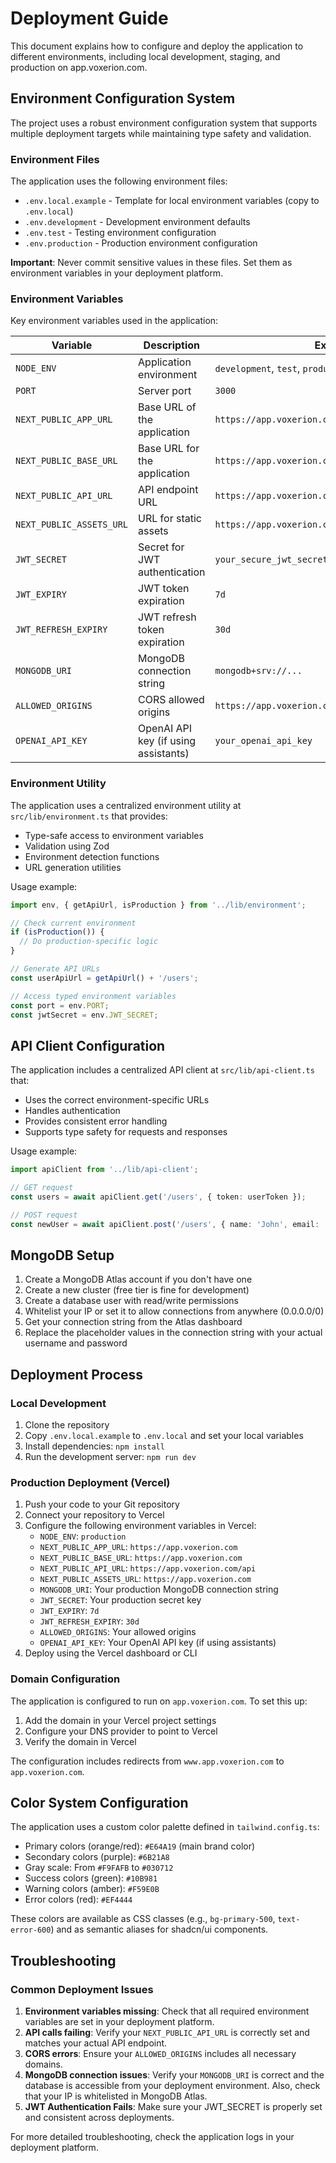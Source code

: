 # Deployment Guide

This document explains how to configure and deploy the application to different environments, including local development, staging, and production on app.voxerion.com.

## Environment Configuration System

The project uses a robust environment configuration system that supports multiple deployment targets while maintaining type safety and validation.

### Environment Files

The application uses the following environment files:

- `.env.local.example` - Template for local environment variables (copy to `.env.local`)
- `.env.development` - Development environment defaults
- `.env.test` - Testing environment configuration
- `.env.production` - Production environment configuration

**Important**: Never commit sensitive values in these files. Set them as environment variables in your deployment platform.

### Environment Variables

Key environment variables used in the application:

| Variable | Description | Example |
|----------|-------------|---------|
| `NODE_ENV` | Application environment | `development`, `test`, `production` |
| `PORT` | Server port | `3000` |
| `NEXT_PUBLIC_APP_URL` | Base URL of the application | `https://app.voxerion.com` |
| `NEXT_PUBLIC_BASE_URL` | Base URL for the application | `https://app.voxerion.com` |
| `NEXT_PUBLIC_API_URL` | API endpoint URL | `https://app.voxerion.com/api` |
| `NEXT_PUBLIC_ASSETS_URL` | URL for static assets | `https://app.voxerion.com` |
| `JWT_SECRET` | Secret for JWT authentication | `your_secure_jwt_secret_key` |
| `JWT_EXPIRY` | JWT token expiration | `7d` |
| `JWT_REFRESH_EXPIRY` | JWT refresh token expiration | `30d` |
| `MONGODB_URI` | MongoDB connection string | `mongodb+srv://...` |
| `ALLOWED_ORIGINS` | CORS allowed origins | `https://app.voxerion.com,https://www.google.com` |
| `OPENAI_API_KEY` | OpenAI API key (if using assistants) | `your_openai_api_key` |

### Environment Utility

The application uses a centralized environment utility at `src/lib/environment.ts` that provides:

- Type-safe access to environment variables
- Validation using Zod
- Environment detection functions
- URL generation utilities

Usage example:

```typescript
import env, { getApiUrl, isProduction } from '../lib/environment';

// Check current environment
if (isProduction()) {
  // Do production-specific logic
}

// Generate API URLs
const userApiUrl = getApiUrl() + '/users';

// Access typed environment variables
const port = env.PORT;
const jwtSecret = env.JWT_SECRET;
```

## API Client Configuration

The application includes a centralized API client at `src/lib/api-client.ts` that:

- Uses the correct environment-specific URLs
- Handles authentication
- Provides consistent error handling
- Supports type safety for requests and responses

Usage example:

```typescript
import apiClient from '../lib/api-client';

// GET request
const users = await apiClient.get('/users', { token: userToken });

// POST request
const newUser = await apiClient.post('/users', { name: 'John', email: 'john@example.com' }, { token: adminToken });
```

## MongoDB Setup

1. Create a MongoDB Atlas account if you don't have one
2. Create a new cluster (free tier is fine for development)
3. Create a database user with read/write permissions
4. Whitelist your IP or set it to allow connections from anywhere (0.0.0.0/0)
5. Get your connection string from the Atlas dashboard
6. Replace the placeholder values in the connection string with your actual username and password

## Deployment Process

### Local Development

1. Clone the repository
2. Copy `.env.local.example` to `.env.local` and set your local variables
3. Install dependencies: `npm install`
4. Run the development server: `npm run dev`

### Production Deployment (Vercel)

1. Push your code to your Git repository
2. Connect your repository to Vercel
3. Configure the following environment variables in Vercel:
   - `NODE_ENV`: `production`
   - `NEXT_PUBLIC_APP_URL`: `https://app.voxerion.com`
   - `NEXT_PUBLIC_BASE_URL`: `https://app.voxerion.com`
   - `NEXT_PUBLIC_API_URL`: `https://app.voxerion.com/api`
   - `NEXT_PUBLIC_ASSETS_URL`: `https://app.voxerion.com`
   - `MONGODB_URI`: Your production MongoDB connection string
   - `JWT_SECRET`: Your production secret key
   - `JWT_EXPIRY`: `7d`
   - `JWT_REFRESH_EXPIRY`: `30d`
   - `ALLOWED_ORIGINS`: Your allowed origins
   - `OPENAI_API_KEY`: Your OpenAI API key (if using assistants)
4. Deploy using the Vercel dashboard or CLI

### Domain Configuration

The application is configured to run on `app.voxerion.com`. To set this up:

1. Add the domain in your Vercel project settings
2. Configure your DNS provider to point to Vercel
3. Verify the domain in Vercel

The configuration includes redirects from `www.app.voxerion.com` to `app.voxerion.com`.

## Color System Configuration

The application uses a custom color palette defined in `tailwind.config.ts`:

- Primary colors (orange/red): `#E64A19` (main brand color)
- Secondary colors (purple): `#6B21A8`
- Gray scale: From `#F9FAFB` to `#030712`
- Success colors (green): `#10B981`
- Warning colors (amber): `#F59E0B`
- Error colors (red): `#EF4444`

These colors are available as CSS classes (e.g., `bg-primary-500`, `text-error-600`) and as semantic aliases for shadcn/ui components.

## Troubleshooting

### Common Deployment Issues

1. **Environment variables missing**: Check that all required environment variables are set in your deployment platform.
2. **API calls failing**: Verify your `NEXT_PUBLIC_API_URL` is correctly set and matches your actual API endpoint.
3. **CORS errors**: Ensure your `ALLOWED_ORIGINS` includes all necessary domains.
4. **MongoDB connection issues**: Verify your `MONGODB_URI` is correct and the database is accessible from your deployment environment. Also, check that your IP is whitelisted in MongoDB Atlas.
5. **JWT Authentication Fails**: Make sure your JWT_SECRET is properly set and consistent across deployments.

For more detailed troubleshooting, check the application logs in your deployment platform.